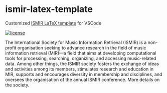 # ismir-latex-template

Customized [ISMIR LaTeX template](https://github.com/ismir/paper_templates) for VSCode

[![license](https://img.shields.io/github/license/george-chou/LaTeX-Paper-Template.svg)](https://github.com/george-chou/LaTeX-Paper-Template/blob/master/LICENSE)

The International Society for Music Information Retrieval (ISMIR) is a non-profit organisation seeking to advance research in the field of music information retrieval (MIR)—a field that aims at developing computational tools for processing, searching, organizing, and accessing music-related data. Among other things, the ISMIR society fosters the exchange of ideas and activities among its members, stimulates research and education in MIR, supports and encourages diversity in membership and disciplines, and oversees the organisation of the annual ISMIR conference. More details on the society.
